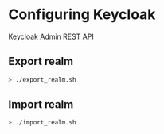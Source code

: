 # Configuring Keycloak

[Keycloak Admin REST API](https://www.keycloak.org/docs-api/17.0/rest-api)

## Export realm

```bash
> ./export_realm.sh
```

## Import realm

```bash
> ./import_realm.sh
```
